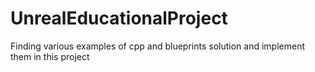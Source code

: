 # UnrealEducationalProject
Finding various examples of cpp and blueprints solution and implement them in this project
